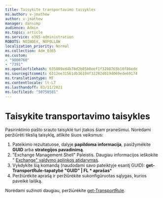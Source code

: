```yaml
---
title: Taisykite transportavimo taisykles
ms.author: v-jmathew
author: v-jmathew
manager: dansimp
audience: Admin
ms.topic: article
ms.service: o365-administration
ROBOTS: NOINDEX, NOFOLLOW
localization_priority: Normal
ms.collection: Adm_O365
ms.custom:
- "9000760"
- "7391"
ms.openlocfilehash: 635009ed4b78d2b05b0eef1f3298765b10f86ede
ms.sourcegitcommit: 6312ee31561db36104f32282d019d069ede69174
ms.translationtype: MT
ms.contentlocale: lt-LT
ms.lasthandoff: 03/11/2021
ms.locfileid: "50750581"
---
```

# <a name="fix-transport-rules"></a>Taisykite transportavimo taisykles

Pasirinktinio pašto srauto taisyklė turi įtakos šiam pranešimui. Norėdami peržiūrėti tikslią taisyklę, atlikite šiuos veiksmus:

1. Pateikimo rezultatuose, dalyje **papildoma informacija**, pasižymėkite **GUID** arba **strategijos pavadinimą**.
2. "Exchange Management Shell" Paleistis. Daugiau informacijos ieškokite " [Exchange" valdymo aplinkos atidarymas](https://go.microsoft.com/fwlink/?linkid=2101432).
3. Vykdykite šią komandą (naudodami savo pateiktyje esantį GUID):  **get-TransportRule-tapatybė "GUID" | FL * aprašas***
4. Peržiūrėkite aprašą ir peržiūrėkite sukonfigūruotas sąlygas, kurios paveikė laišką.

Norėdami sužinoti daugiau, peržiūrėkite [get-TransportRule](https://go.microsoft.com/fwlink/?linkid=2101523).
